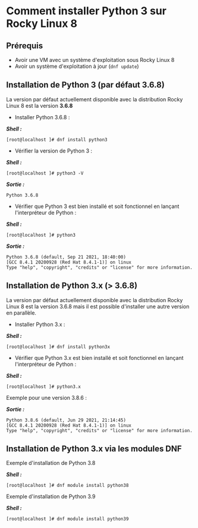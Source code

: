 # Comment installer Python 3 sur Rocky Linux 8

## Prérequis

- Avoir une VM avec un système d'exploitation sous Rocky Linux 8
- Avoir un système d'exploitation à jour (`dnf update`)

## Installation de Python 3 (par défaut 3.6.8)

La version par défaut actuellement disponible avec la distribution Rocky Linux 8 est la version **3.6.8**

- Installer Python 3.6.8 :  
  
**_Shell :_**

```shell
[root@localhost ]# dnf install python3
```

- Vérifier la version de Python 3 :
  
**_Shell :_**
  
```shell
[root@localhost ]# python3 -V
```
  
**_Sortie :_**

```shell
Python 3.6.8
```  

- Vérifier que Python 3 est bien installé et soit fonctionnel en lançant l'interpréteur de Python :

**_Shell :_**

```shell
[root@localhost ]# python3
```
  
**_Sortie :_**

```shell
Python 3.6.8 (default, Sep 21 2021, 18:40:00)
[GCC 8.4.1 20200928 (Red Hat 8.4.1-1)] on linux
Type "help", "copyright", "credits" or "license" for more information.
```

## Installation de Python 3.x (> 3.6.8)

La version par défaut actuellement disponible avec la distribution Rocky Linux 8 est la version 3.6.8 mais il est possible d'installer une autre version en parallèle.

- Installer Python 3.x :  
  
**_Shell :_**

```shell
[root@localhost ]# dnf install python3x
```

- Vérifier que Python 3.x est bien installé et soit fonctionnel en lançant l'interpréteur de Python :

**_Shell :_**

```shell
[root@localhost ]# python3.x
```

Exemple pour une version 3.8.6 :

**_Sortie :_**

```shell
Python 3.8.6 (default, Jun 29 2021, 21:14:45)
[GCC 8.4.1 20200928 (Red Hat 8.4.1-1)] on linux
Type "help", "copyright", "credits" or "license" for more information.
```

## Installation de Python 3.x via les modules DNF

Exemple d'installation de Python 3.8

**_Shell :_**
  
```shell
[root@localhost ]# dnf module install python38
```

Exemple d'installation de Python 3.9

**_Shell :_**
  
```shell
[root@localhost ]# dnf module install python39
```
